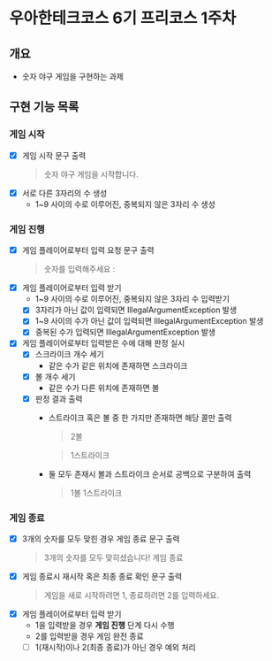 # 우아한테크코스 6기 프리코스 1주차

## 개요

- 숫자 야구 게임을 구현하는 과제

## 구현 기능 목록

### 게임 시작

- [x] 게임 시작 문구 출력
  > 숫자 야구 게임을 시작합니다.
- [x] 서로 다른 3자리의 수 생성
    - 1~9 사이의 수로 이루어진, 중복되지 않은 3자리 수 생성

### 게임 진행

- [x] 게임 플레이어로부터 입력 요청 문구 출력
  > 숫자를 입력해주세요 :
- [x] 게임 플레이어로부터 입력 받기
    - 1~9 사이의 수로 이루어진, 중복되지 않은 3자리 수 입력받기
    - [x] 3자리가 아닌 값이 입력되면 IllegalArgumentException 발생
    - [x] 1~9 사이의 수가 아닌 값이 입력되면 IllegalArgumentException 발생
    - [x] 중복된 수가 입력되면 IllegalArgumentException 발생
- [x] 게임 플레이어로부터 입력받은 수에 대해 판정 실시
    - [x] 스크라이크 개수 세기
        - 같은 수가 같은 위치에 존재하면 스크라이크
    - [x] 볼 개수 세기
        - 같은 수가 다른 위치에 존재하면 볼
    - [x] 판정 결과 출력
        - 스트라이크 혹은 볼 중 한 가지만 존재하면 해당 콜만 출력
          > 2볼

          > 1스트라이크
        - 둘 모두 존재시 볼과 스트라이크 순서로 공백으로 구분하여 출력
          > 1볼 1스트라이크

### 게임 종료

- [x] 3개의 숫자를 모두 맞힌 경우 게임 종료 문구 출력
  > 3개의 숫자를 모두 맞히셨습니다! 게임 종료
- [x] 게임 종료시 재시작 혹은 최종 종료 확인 문구 출력
  > 게임을 새로 시작하려면 1, 종료하려면 2를 입력하세요.
- [x] 게임 플레이어로부터 입력 받기
    - 1을 입력받을 경우 **게임 진행** 단계 다시 수행
    - 2를 입력받을 경우 게임 완전 종료
    - [ ] 1(재시작)이나 2(최종 종료)가 아닌 경우 예외 처리